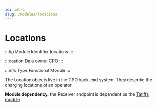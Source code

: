 ```yaml
---
id: intro
slug: /modules/locations
---
```

# Locations

:::tip Module Identifier
locations
:::

:::caution Data owner
CPO
:::

:::info Type
Functional Module
:::

The Location objects live in the CPO back-end system. They describe the charging locations of an operator.

**Module dependency:** the Receiver endpoint is dependent on the [Tariffs module](/06-modules/06-tariffs/01-intro.md)
